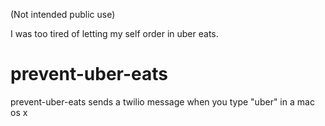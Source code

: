 (Not intended public use) 

I was too tired of letting my self order in uber eats.

# prevent-uber-eats
prevent-uber-eats sends a twilio message when you type "uber" in a mac os x

